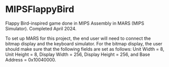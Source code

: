 # MIPSFlappyBird
Flappy Bird-inspired game done in MIPS Assembly in MARS (MIPS Simulator). Completed April 2024.

To set up MARS for this project, the end user will need to connect the bitmap display and the keyboard simulator. For the bitmap display, the user should make sure that the following fields are set as follows: Unit Width = 8, Unit Height = 8, Display Width = 256, Display Height = 256, and Base Address = 0x10040000. 
